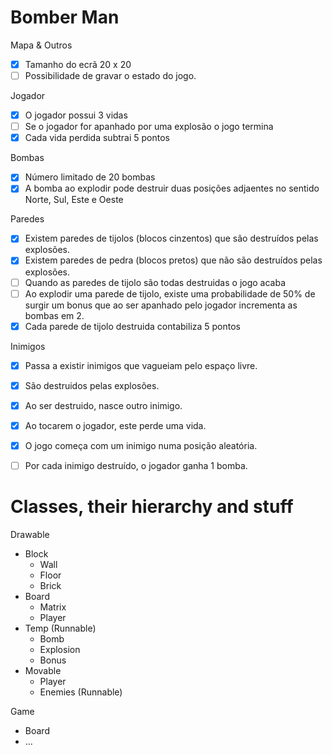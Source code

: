 # Bomber Man

Mapa & Outros
* [x] Tamanho do ecrã 20 x 20
* [ ] Possibilidade de gravar o estado do jogo.

Jogador
* [x] O jogador possui 3 vidas
* [ ] Se o jogador for apanhado por uma explosão o jogo termina
* [x] Cada vida perdida subtrai 5 pontos

Bombas
* [x] Número limitado de 20 bombas
* [x] A bomba ao explodir pode destruir duas posições adjaentes no sentido Norte, Sul, Este e Oeste

Paredes
* [x] Existem paredes de tijolos (blocos  cinzentos) que são destruídos pelas explosões.
* [x] Existem paredes de pedra (blocos pretos) que não são destruídos pelas explosões.
* [ ] Quando as paredes de tijolo são todas destruidas o jogo acaba
* [ ] Ao explodir uma parede de tijolo,  existe uma probabilidade de 50% de surgir um bonus que ao ser apanhado pelo jogador incrementa as bombas em 2.
* [x] Cada parede de tijolo destruida contabiliza 5 pontos

Inimigos
* [x] Passa a existir inimigos que vagueiam pelo espaço livre.
* [x] São  destruidos pelas explosões.
* [x] Ao ser destruido, nasce outro inimigo.
* [x] Ao tocarem o jogador, este perde uma vida.
* [x] O jogo começa com um inimigo numa posição aleatória.
* [ ] Por cada inimigo destruído, o jogador ganha 1 bomba.


# Classes, their hierarchy and stuff
Drawable
  * Block
    * Wall
    * Floor
    * Brick
  * Board
    * Matrix
    * Player
  * Temp (Runnable)
    * Bomb
    * Explosion
    * Bonus
  * Movable
    * Player
    * Enemies (Runnable)

Game
  * Board
  * ...